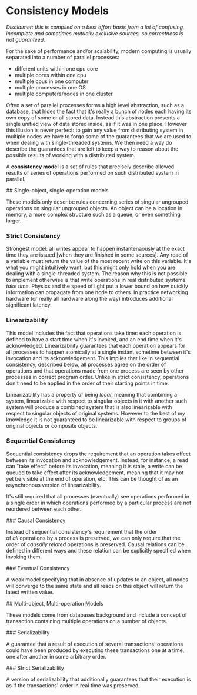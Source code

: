 # Consistency Models

_Disclaimer: this is compiled on a best effort basis from a lot of confusing, incomplete and sometimes mutually exclusive sources, so correctness is not guaranteed._

For the sake of performance and/or scalability, modern computing is usually separated into a number of parallel processes:

* different units within one cpu core
* multiple cores within one cpu
* multiple cpus in one computer
* multiple processes in one OS
* multiple computers/nodes in one cluster

Often a set of parallel processes forms a high level abstraction, such as a database, that hides the fact that it's really a bunch of nodes each having its own copy of some or all stored data. Instead this abstraction presents a single unified view of data stored inside, as if it was in one place. However this illusion is never perfect: to gain any value from distributing system in multiple nodes we have to forgo some of the guarantees that we are used to when dealing with single-threaded systems. We then need a way do describe the guarantees that are left to keep a way to reason about the possible results of working with a distributed system.

A **consistency model** is a set of rules that precisely describe allowed results of series of operations performed on such distributed system in parallel.


## Single-object, single-operation models

These models only describe rules concerning series of singular ungrouped operations on singular ungrouped objects. An object can be a location in memory, a more complex structure such as a queue, or even something larger.


 
### Strict Consistency

Strongest model: all writes appear to happen instantenaously at the exact time they are issued [when they are finished in some sources]. Any read of a variable must return the value of the most recent write on this variable. It's what you might intuitively want, but this might only hold when you are dealing with a single-threaded system. The reason why this is not possible to implement otherwise is that write operations in real distributed systems *take time*. Physics and the speed of light put a lower bound on how quickly information can propagate from one node to others. In practice networking hardware (or really all hardware along the way) introduces additional significant latency.


### Linearizability

This model includes the fact that operations take time: each operation is defined to have a start time when it's invoked, and an end time when it's acknowledged. Linearizability guarantees that each operation appears for all  processes to happen atomically at a single instant sometime between it's invocation and its acknowledgement. This implies that like in sequential consistency, described below, all processes agree on the order of operations and that operations made from one process are seen by other processes in correct program order. Unlike in strict consistency, operations don't need to be applied in the order of their starting points in time.

Linearizability has a property of being *local*, meaning that combining a system, linearizable with respect to singular objects in it with another such system will produce a combined system that is also linearizable with respect to singular objects of original systems. However to the best of my knowledge it is not guaranteed to be linearizable with respect to groups of original objects or composite objects.


### Sequential Consistency

Sequential consistency drops the requirement that an operation takes effect between its invocation and acknowledgement. Instead, for instance, a read can "take effect" before its invocation, meaning it is stale, a write can be queued to take effect after its acknowledgement, meaning that it may not yet be visible at the end of operation, etc. This can be thought of as an asynchronous version of linearizability.

It's still required that all processes (eventually) see  operations performed in a single order in which operations performed by a particular process are not reordered between each other.


### Causal Consistency

Instead of sequential consistency's requirement that the order of *all* operations by a process is preserved, we can only require that the order of *causally related* operations is preserved. Causal relations can be defined in different ways and these relation can be explicitly specified when invoking them.


### Eventual Consistency

A weak model specifying that in absence of updates to an object, all nodes will converge to the same state and all reads on this object will return the latest written value.


## Multi-object, Multi-operation Models

These models come from databases background and include a concept of transaction containing multiple operations on a number of objects.


  ### Serializability

A guarantee that a result of execution of several transactions' operations could have been produced by executing these transactions one at a time, one after another in some arbitrary order.


### Strict Serializability

A version of serializability that additionally guarantees that their execution is as if the transactions' order in real time was preserved.

  